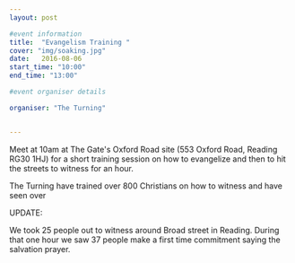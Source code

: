 ```yaml
---
layout: post

#event information
title:  "Evangelism Training "
cover: "img/soaking.jpg"
date:   2016-08-06
start_time: "10:00"
end_time: "13:00"

#event organiser details

organiser: "The Turning"


---
```


Meet at 10am at The Gate's Oxford Road site (553 Oxford Road, Reading RG30 1HJ) for a short training session on how to evangelize and then to hit the streets to witness for an hour.

The Turning have trained over 800 Christians on how to witness and have seen over

UPDATE:

We took 25 people out to witness around Broad street in Reading. During that one hour we saw 37 people make a first time commitment saying the salvation prayer.
